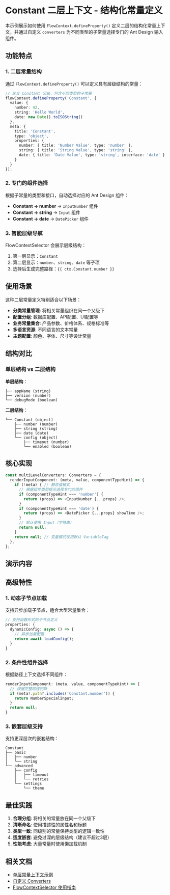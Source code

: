 # Constant 二层上下文 - 结构化常量定义

本示例展示如何使用 `FlowContext.defineProperty()` 定义二层的结构化常量上下文，并通过自定义 `converters` 为不同类型的子常量选择专门的 Ant Design 输入组件。

## 功能特点

### 1. 二层常量结构

通过 `FlowContext.defineProperty()` 可以定义具有层级结构的常量：

```typescript
// 定义 Constant 父级，包含不同类型的子常量
flowContext.defineProperty('Constant', {
  value: {
    number: 42,
    string: 'Hello World', 
    date: new Date().toISOString()
  },
  meta: {
    title: 'Constant',
    type: 'object',
    properties: {
      number: { title: 'Number Value', type: 'number' },
      string: { title: 'String Value', type: 'string' },
      date: { title: 'Date Value', type: 'string', interface: 'date' }
    }
  }
});
```

### 2. 专门的组件选择

根据子常量的类型和接口，自动选择对应的 Ant Design 组件：

- **Constant → number** → `InputNumber` 组件
- **Constant → string** → `Input` 组件
- **Constant → date** → `DatePicker` 组件

### 3. 智能层级导航

FlowContextSelector 会展示层级结构：
1. 第一层显示：`Constant`
2. 第二层显示：`number`、`string`、`date` 等子项
3. 选择后生成完整路径：`{{ ctx.Constant.number }}`

## 使用场景

这种二层常量定义特别适合以下场景：

- **分类常量管理**: 将相关常量组织在同一个父级下
- **配置分组**: 数据库配置、API配置、UI配置等
- **业务常量集合**: 产品参数、价格体系、规格标准等
- **多语言资源**: 不同语言的文本常量
- **主题配置**: 颜色、字体、尺寸等设计常量

## 结构对比

### 单层结构 vs 二层结构

**单层结构**：
```
├── appName (string)
├── version (number)
└── debugMode (boolean)
```

**二层结构**：
```
└── Constant (object)
    ├── number (number)
    ├── string (string)
    ├── date (date)
    └── config (object)
        ├── timeout (number)
        └── enabled (boolean)
```

## 核心实现

```typescript
const multiLevelConverters: Converters = {
  renderInputComponent: (meta, value, componentTypeHint) => {
    if (!meta) { // 静态值模式
      // 根据组件类型提示选择专门的组件
      if (componentTypeHint === 'number') {
        return (props) => <InputNumber {...props} />;
      }
      if (componentTypeHint === 'date') {
        return (props) => <DatePicker {...props} showTime />;
      }
      // 默认使用 Input（字符串）
      return null;
    }
    return null; // 变量模式使用默认 VariableTag
  },
};
```

## 演示内容

<code src="./constant-multi-level.tsx"></code>

## 高级特性

### 1. 动态子节点加载

支持异步加载子节点，适合大型常量集合：

```typescript
// 支持函数形式的子节点定义
properties: {
  dynamicConfig: async () => {
    // 异步加载配置
    return await loadConfig();
  }
}
```

### 2. 条件性组件选择

根据路径上下文选择不同组件：

```typescript
renderInputComponent: (meta, value, componentTypeHint) => {
  // 根据完整路径判断
  if (meta?.path?.includes('Constant.number')) {
    return NumberSpecialInput;
  }
  return null;
}
```

### 3. 嵌套层级支持

支持更深层次的嵌套结构：

```
Constant
├── basic
│   ├── number
│   └── string
└── advanced
    ├── config
    │   ├── timeout
    │   └── retries
    └── settings
        └── theme
```

## 最佳实践

1. **合理分组**: 将相关的常量放在同一个父级下
2. **清晰命名**: 使用描述性的属性名和标题
3. **类型一致**: 同级别的常量保持类型的逻辑一致性
4. **适度嵌套**: 避免过深的层级结构（建议不超过3层）
5. **性能考虑**: 大量常量时使用懒加载机制

## 相关文档

- [单层常量上下文示例](./constant-single-level.md)
- [自定义 Converters](./custom-converters.md)
- [FlowContextSelector 使用指南](./flow-context-selector.md)